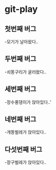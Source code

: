 # git-play
## 첫번째 버그
-모기가 날아왔다..

## 두번째 버그
-쇠똥구리가 굴러왔다..

## 세번째 버그
-장수풍뎅이가 앉아있다..'

## 네번째 버그
-개똥벌레가 앉아있다..

## 다섯번째 버그
-장구벌레가 앉아있다..
